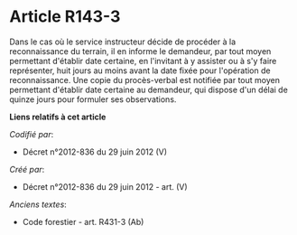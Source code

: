 # Article R143-3

Dans le cas où le service instructeur décide de procéder à la reconnaissance du terrain, il en informe le demandeur, par tout
moyen permettant d'établir date certaine, en l'invitant à y assister ou à s'y faire représenter, huit jours au moins avant la
date fixée pour l'opération de reconnaissance. Une copie du procès-verbal est notifiée par tout moyen permettant d'établir
date certaine au demandeur, qui dispose d'un délai de quinze jours pour formuler ses observations.

**Liens relatifs à cet article**

_Codifié par_:

  - Décret n°2012-836 du 29 juin 2012 (V)

_Créé par_:

  - Décret n°2012-836 du 29 juin 2012 - art. (V)

_Anciens textes_:

  - Code forestier - art. R431-3 (Ab)
